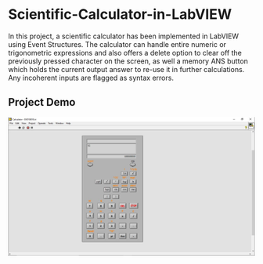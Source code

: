 # Scientific-Calculator-in-LabVIEW
In this project, a scientific calculator has been implemented in LabVIEW using Event Structures. The calculator can handle entire numeric or trigonometric expressions and also offers a delete option to clear off the previously pressed character on the screen, as well a memory ANS button which holds the current output answer to re-use it in further calculations. Any incoherent inputs are flagged as syntax errors.

## Project Demo
![alt text](<https://github.com/nehemgr/Scientific-Calculator-in-LabVIEW/blob/main/Report/sample_run.JPG>)
